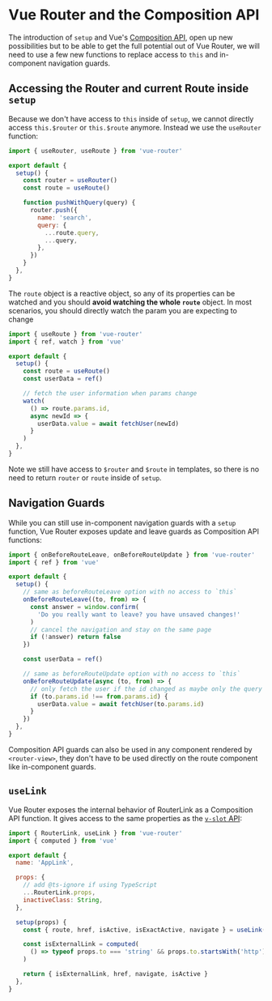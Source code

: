 # Vue Router and the Composition API

<VueSchoolLink
  href="https://vueschool.io/lessons/router-and-the-composition-api"
  title="Learn how to use Vue Router with the composition API"
/>

The introduction of `setup` and Vue's [Composition API](https://v3.vuejs.org/guide/composition-api-introduction.html), open up new possibilities but to be able to get the full potential out of Vue Router, we will need to use a few new functions to replace access to `this` and in-component navigation guards.

## Accessing the Router and current Route inside `setup`

Because we don't have access to `this` inside of `setup`, we cannot directly access `this.$router` or `this.$route` anymore. Instead we use the `useRouter` function:

```js
import { useRouter, useRoute } from 'vue-router'

export default {
  setup() {
    const router = useRouter()
    const route = useRoute()

    function pushWithQuery(query) {
      router.push({
        name: 'search',
        query: {
          ...route.query,
          ...query,
        },
      })
    }
  },
}
```

The `route` object is a reactive object, so any of its properties can be watched and you should **avoid watching the whole `route`** object. In most scenarios, you should directly watch the param you are expecting to change

```js
import { useRoute } from 'vue-router'
import { ref, watch } from 'vue'

export default {
  setup() {
    const route = useRoute()
    const userData = ref()

    // fetch the user information when params change
    watch(
      () => route.params.id,
      async newId => {
        userData.value = await fetchUser(newId)
      }
    )
  },
}
```

Note we still have access to `$router` and `$route` in templates, so there is no need to return `router` or `route` inside of `setup`.

## Navigation Guards

While you can still use in-component navigation guards with a `setup` function, Vue Router exposes update and leave guards as Composition API functions:

```js
import { onBeforeRouteLeave, onBeforeRouteUpdate } from 'vue-router'
import { ref } from 'vue'

export default {
  setup() {
    // same as beforeRouteLeave option with no access to `this`
    onBeforeRouteLeave((to, from) => {
      const answer = window.confirm(
        'Do you really want to leave? you have unsaved changes!'
      )
      // cancel the navigation and stay on the same page
      if (!answer) return false
    })

    const userData = ref()

    // same as beforeRouteUpdate option with no access to `this`
    onBeforeRouteUpdate(async (to, from) => {
      // only fetch the user if the id changed as maybe only the query or the hash changed
      if (to.params.id !== from.params.id) {
        userData.value = await fetchUser(to.params.id)
      }
    })
  },
}
```

Composition API guards can also be used in any component rendered by `<router-view>`, they don't have to be used directly on the route component like in-component guards.

## `useLink`

Vue Router exposes the internal behavior of RouterLink as a Composition API function. It gives access to the same properties as the [`v-slot` API](../../api/#router-link-s-v-slot):

```js
import { RouterLink, useLink } from 'vue-router'
import { computed } from 'vue'

export default {
  name: 'AppLink',

  props: {
    // add @ts-ignore if using TypeScript
    ...RouterLink.props,
    inactiveClass: String,
  },

  setup(props) {
    const { route, href, isActive, isExactActive, navigate } = useLink(props)

    const isExternalLink = computed(
      () => typeof props.to === 'string' && props.to.startsWith('http')
    )

    return { isExternalLink, href, navigate, isActive }
  },
}
```
